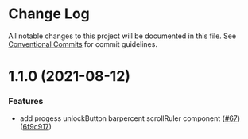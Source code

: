 # Change Log

All notable changes to this project will be documented in this file.
See [Conventional Commits](https://conventionalcommits.org) for commit guidelines.

# 1.1.0 (2021-08-12)


### Features

* add progess unlockButton barpercent scrollRuler component ([#67](https://github.com/tuya/tuya-panel-sdk/issues/67)) ([6f9c917](https://github.com/tuya/tuya-panel-sdk/commit/6f9c9170ee3143818c65962fc0c0a48d34c798fe))
